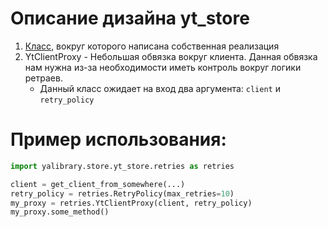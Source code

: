 # Описание дизайна yt_store

1. [Класс](https://a.yandex-team.ru/arcadia/yt/python/yt/wrapper/client_impl.py?rev=r13816498#L9), вокруг которого написана собственная реализация
2. YtClientProxy - Небольшая обвязка вокруг клиента. Данная обвязка нам нужна из-за необходимости иметь контроль вокруг логики ретраев.
   - Данный класс ожидает на вход два аргумента: `client` и `retry_policy`

# Пример использования:

```python
import yalibrary.store.yt_store.retries as retries

client = get_client_from_somewhere(...)
retry_policy = retries.RetryPolicy(max_retries=10)
my_proxy = retries.YtClientProxy(client, retry_policy)
my_proxy.some_method()
```
